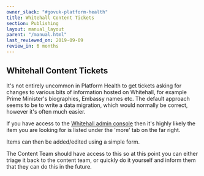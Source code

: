 ```yaml
---
owner_slack: "#govuk-platform-health"
title: Whitehall Content Tickets
section: Publishing
layout: manual_layout
parent: "/manual.html"
last_reviewed_on: 2019-09-09
review_in: 6 months
---
```


## Whitehall Content Tickets

It's not entirely uncommon in Platform Health to get tickets asking for changes to various bits of information
hosted on Whitehall, for example Prime Minister's biographies, Embassy names etc. The default approach seems
to be to write a data migration, which would normally be correct, however it's often much easier.

If you have access to the [Whitehall admin console](https://whitehall-admin.integration.publishing.service.gov.uk/government/admin) then it's highly likely the item you are looking for is listed under the 'more' tab on the far right.

Items can then be added/edited using a simple form.

The Content Team should have access to this so at this point you can either triage it back to the content team, or quickly do it yourself and inform them that they can do this in the future. 
